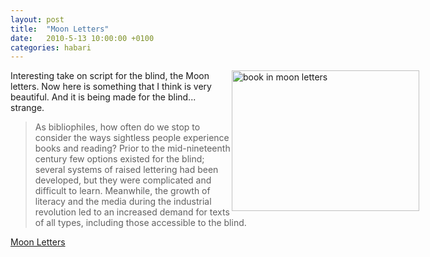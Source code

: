 ```yaml
---
layout: post
title:  "Moon Letters"
date:   2010-5-13 10:00:00 +0100
categories: habari
---
```

<p><img src="http://wnas.nl/user/files/dsc003262-300x225_20100513120058.jpg" alt="book in moon letters" title="DSC003262-300x225.jpg" border="0" width="300" height="225" style="float:right;margin-right:-150px" />Interesting take on script for the blind, the Moon letters. Now here is something that I think is very beautiful. And it is being made for the blind... strange.</p>
<blockquote><p>As bibliophiles, how often do we stop to consider the ways sightless people experience books and reading? Prior to the mid-nineteenth century few options existed for the blind; several systems of raised lettering had been developed, but they were complicated and difficult to learn. Meanwhile, the growth of literacy and the media during the industrial revolution led to an increased demand for texts of all types, including those  accessible to the blind.</p></blockquote>
<p><a href="http://www.peterharringtonbooks.com/blog/?p=76">Moon Letters</a></p>